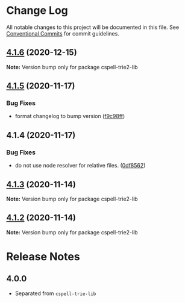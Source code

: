 # Change Log

All notable changes to this project will be documented in this file.
See [Conventional Commits](https://conventionalcommits.org) for commit guidelines.

## [4.1.6](https://github.com/streetsidesoftware/cspell/compare/cspell-trie2-lib@4.1.5...cspell-trie2-lib@4.1.6) (2020-12-15)

**Note:** Version bump only for package cspell-trie2-lib





## [4.1.5](https://github.com/streetsidesoftware/cspell/compare/cspell-trie2-lib@4.1.4...cspell-trie2-lib@4.1.5) (2020-11-17)


### Bug Fixes

* format changelog to bump version ([f9c98ff](https://github.com/streetsidesoftware/cspell/commit/f9c98ff2c5c2fe9d2c801d9f93fc7a25feb445f6))





## 4.1.4 (2020-11-17)

### Bug Fixes

-   do not use node resolver for relative files. ([0df8562](https://github.com/streetsidesoftware/cspell/commit/0df85625da5b667f5817fc710b44fa74b636d9a1))

## [4.1.3](https://github.com/streetsidesoftware/cspell/compare/cspell-trie2-lib@4.1.2...cspell-trie2-lib@4.1.3) (2020-11-14)

**Note:** Version bump only for package cspell-trie2-lib

## [4.1.2](https://github.com/streetsidesoftware/cspell/compare/cspell-trie2-lib@4.1.1...cspell-trie2-lib@4.1.2) (2020-11-14)

**Note:** Version bump only for package cspell-trie2-lib

# Release Notes

## 4.0.0

-   Separated from `cspell-trie-lib`
